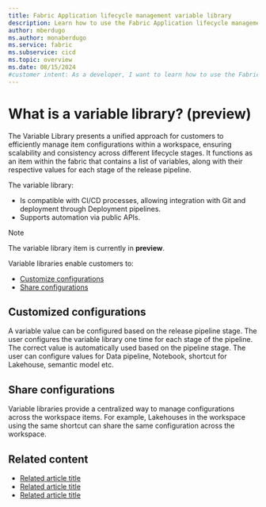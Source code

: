 ```yaml
---
title: Fabric Application lifecycle management variable library
description: Learn how to use the Fabric Application lifecycle management (ALM) variable library tool to customize your stages.
author: mberdugo
ms.author: monaberdugo
ms.service: fabric
ms.subservice: cicd
ms.topic: overview
ms.date: 08/15/2024
#customer intent: As a developer, I want to learn how to use the Fabric Application lifecycle management (ALM) variable library tool to customize my stages so that I can manage my content lifecycle.
---
```


# What is a variable library? (preview)

The Variable Library presents a unified approach for customers to efficiently manage item configurations within a workspace, ensuring scalability and consistency across different lifecycle stages. It functions as an item within the fabric that contains a list of variables, along with their respective values for each stage of the release pipeline.

The variable library:

* Is compatible with CI/CD processes, allowing integration with Git and deployment through Deployment pipelines.
* Supports automation via public APIs.

> [!NOTE]
> The variable library item is currently in **preview**.

Variable libraries enable customers to:

* [Customize configurations](#customized-configurations)
* [Share configurations](#share-configurations) 

## Customized configurations

A variable value can be configured based on the release pipeline stage. The user configures the variable library one time for each stage of the pipeline. The correct value is automatically used based on the pipeline stage. The user can configure values for Data pipeline, Notebook, shortcut for Lakehouse, semantic model etc.

## Share configurations

Variable libraries provide a centralized way to manage configurations across the workspace items. For example, Lakehouses in the workspace using the same shortcut can share the same configuration across the workspace.

## Related content

* [Related article title](link.md)
* [Related article title](link.md)
* [Related article title](link.md)
